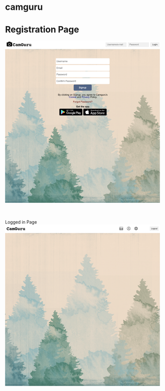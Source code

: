 # camguru
# Registration Page
<img src="images.readme/Screenshot 2019-01-15 at 15.27.43.png">
<br>
<br>
<br>
<br>
Logged in Page
<img src="images.readme/Screenshot 2019-01-15 at 15.27.59.png">
